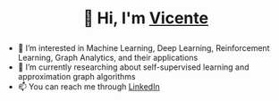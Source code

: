 <!---
vibalcam/vibalcam is a ✨ special ✨ repository because its `README.md` (this file) appears on your GitHub profile.
You can click the Preview link to take a look at your changes.
--->
<h1>
<p align="center">
  👋 Hi, I'm <a href="https://vibalcam.github.io/">Vicente</a>
</p>
</h1>

- 👀 I’m interested in Machine Learning, Deep Learning, Reinforcement Learning, Graph Analytics, and their applications
- 🌱 I’m currently researching about self-supervised learning and approximation graph algorithms
- 📫 You can reach me through [LinkedIn](https://www.linkedin.com/in/vicente-balmaseda/)
<!---
<p align="center">
    <img src="https://skillicons.dev/icons?i=git" />
</p>
--->
